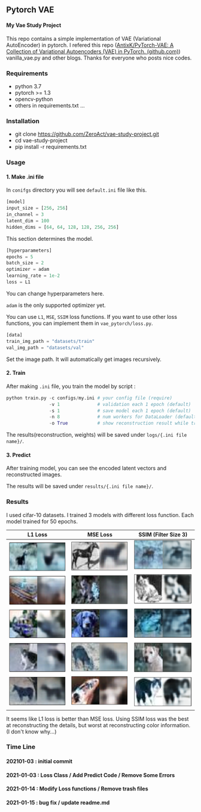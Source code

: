 ## Pytorch VAE

#### My Vae Study Project

This repo contains a simple implementation of VAE (Variational AutoEncoder) in pytorch. I refered this repo ([AntixK/PyTorch-VAE: A Collection of Variational Autoencoders (VAE) in PyTorch. (github.com)](https://github.com/AntixK/PyTorch-VAE)) vanilla_vae.py and other blogs. Thanks for everyone who posts nice codes.

 

### Requirements
- python 3.7
- pytorch >= 1.3
- opencv-python
- others in requirements.txt ...

### Installation
- git clone https://github.com/ZeroAct/vae-study-project.git
- cd vae-study-project
- pip install -r requirements.txt

### Usage
#### 1.  Make .ini file

In `conifgs` directory you will see `default.ini` file like this.



```python
[model]
input_size = [256, 256]
in_channel = 3
latent_dim = 100
hidden_dims = [64, 64, 128, 128, 256, 256]
```

This section determines the model.



```python
[hyperparameters]
epochs = 5
batch_size = 2
optimizer = adam
learning_rate = 1e-2
loss = L1
```

You can change hyperparameters here. 

`adam` is the only supported optimizer yet. 

You can use `L1`, `MSE`, `SSIM` loss functions. If you want to use other loss functions, you can implement them in `vae_pytorch/loss.py`.



```python
[data]
train_img_path = "datasets/train"
val_img_path = "datasets/val"
```

Set the image path. It will automatically get images recursively.



#### 2.  Train

After making `.ini` file, you train the model by script :

```python
python train.py -c configs/my.ini # your config file (require)
                -v 1              # validation each 1 epoch (default)
                -s 1              # save model each 1 epoch (default)
                -n 8              # num workers for DataLoader (default)
                -o True           # show reconstruction result while training (default)
```

The results(reconstruction, weights) will be saved under `logs/{.ini file name}/`. 



#### 3. Predict

After training model, you can see the encoded latent vectors and reconstructed images.

The results will be saved under `results/{.ini file name}/`.



### Results

I used cifar-10 datasets. I trained 3 models with different loss function. Each model trained for 50 epochs.

|           L1 Loss           |         MSE Loss          |    SSIM (Filter Size 3)    |
| :-------------------------: | :-----------------------: | :------------------------: |
| <img src="imgs/l1_bn.png"/> | <img src="imgs/mse.png"/> | <img src="imgs/ssim.png"/> |

It seems like L1 loss is better than MSE loss. Using SSIM loss was the best at reconstructing the details, but worst at reconstructing color information. (I don't know why...)



### Time Line

#### 202101-03  : initial commit

#### 2021-01-03  : Loss Class / Add Predict Code / Remove Some Errors

#### 2021-01-14  : Modify Loss functions / Remove trash files

#### 2021-01-15 : bug fix / update readme.md
